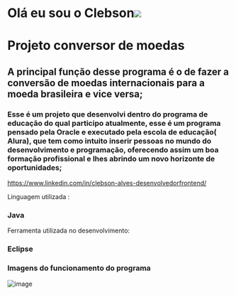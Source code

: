 <h1 align=”left”> Olá eu sou o Clebson<img src=”https://github.com/clebsonXpaty”<h1>
  
# Projeto conversor de moedas 

## A principal função desse programa é o de fazer a conversão de moedas internacionais para a moeda brasileira e vice versa;

### Esse é um projeto que desenvolvi dentro do programa de educação do qual participo atualmente, esse é um programa pensado pela Oracle e executado pela escola de educação( Alura), que tem como intuito inserir pessoas no mundo do desenvolvimento e programação, oferecendo assim um boa formação profissional e lhes abrindo um novo horizonte de oportunidades;

https://www.linkedin.com/in/clebson-alves-desenvolvedorfrontend/

Linguagem utilizada :

### Java 

Ferramenta utilizada no desenvolvimento:

### Eclipse 
###  Imagens do funcionamento do programa
![image](https://user-images.githubusercontent.com/120985120/226634420-02d4870b-d775-4bf0-8407-6ce9353ad56d.png)






















>




















>







































































































































































































































>



























































































































































































































































































































































































































































